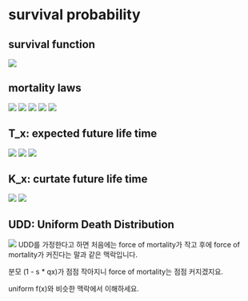 # survival probability #
## survival function ##
![](http://i.imgur.com/j9nBrk1.jpg)
## mortality laws ##
![](http://i.imgur.com/jGRixPF.jpg)
![](http://i.imgur.com/BF0DL6v.jpg)
![](http://i.imgur.com/HNA3rZL.jpg)
![](http://i.imgur.com/xg2Hf3k.jpg)
![](http://i.imgur.com/DLJ8KTZ.jpg)
## T_x: expected future life time ##
![](http://i.imgur.com/vJu05ZC.jpg)
![](http://i.imgur.com/N1vEb6J.jpg)
![](http://i.imgur.com/lY0K1jw.jpg)
## K_x: curtate future life time ##
![](http://i.imgur.com/gqaLBEj.jpg)
![](http://i.imgur.com/YtCpSYo.jpg)
## UDD: Uniform Death Distribution ##
![](http://i.imgur.com/gWUwQds.jpg)
UDD를 가정한다고 하면 처음에는 force of mortality가 작고 후에 force of mortality가 커진다는 말과 같은 맥락입니다.

분모 (1 - s * qx)가 점점 작아지니 force of mortality는 점점 커지겠지요.

uniform f(x)와 비슷한 맥락에서 이해하세요.
